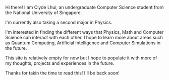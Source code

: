 Hi there! I am Clyde Lhui, an undergraduate Computer Science student from the National University of Singapore.

I'm currently also taking a second major in Physics.

I'm interested in finding the different ways that Physics, Math and Computer Science can interact with each other. I hope to learn more about areas such as Quantum Computing, Artificial Intelligence and Computer Simulations in the future. 

This site is relatively empty for now but I hope to populate it with more of my thoughts, projects and experiences in the future.

Thanks for takin the time to read this! I'll be back soon! 



